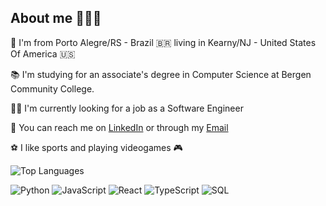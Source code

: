 
## About me 🙎🏻‍♂️ <br>

📌 I'm from Porto Alegre/RS - Brazil 🇧🇷 living in Kearny/NJ - United States Of America 🇺🇸

📚 I'm studying for an associate's degree in Computer Science at Bergen Community College.

👨‍💻 I'm currently looking for a job as a Software Engineer

📧 You can reach me on [LinkedIn](https://www.linkedin.com/in/gabrieldalpian) or through my [Email](mailto:gabrieldalpian1227@gmail.com)

⚽ I like sports and playing videogames 🎮

![Top Languages](https://github-readme-stats.vercel.app/api/top-langs/?username=gabrieldalpian&langs_count=10&layout=compact&theme=dark)
</div>

![Python](https://img.shields.io/badge/Python-306998?style=for-the-badge&logo=python&logoColor=white&labelColor=306998)
![JavaScript](https://img.shields.io/badge/JavaScript-F7DF1E?style=for-the-badge&logo=javascript&logoColor=black&labelColor=F7DF1E)
![React](https://img.shields.io/badge/React-20232A?style=for-the-badge&logo=react&logoColor=61DAFB)
![TypeScript](https://img.shields.io/badge/TypeScript-007ACC?style=for-the-badge&logo=typescript&logoColor=white)
![SQL](https://img.shields.io/badge/SQL-FF5733?style=for-the-badge&logo=mysql&logoColor=white&labelColor=FF5733)

</div>
